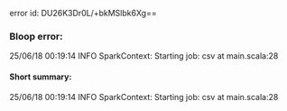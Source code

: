 error id: DU26K3Dr0L/+bkMSlbk6Xg==
### Bloop error:

25/06/18 00:19:14 INFO SparkContext: Starting job: csv at main.scala:28
#### Short summary: 

25/06/18 00:19:14 INFO SparkContext: Starting job: csv at main.scala:28